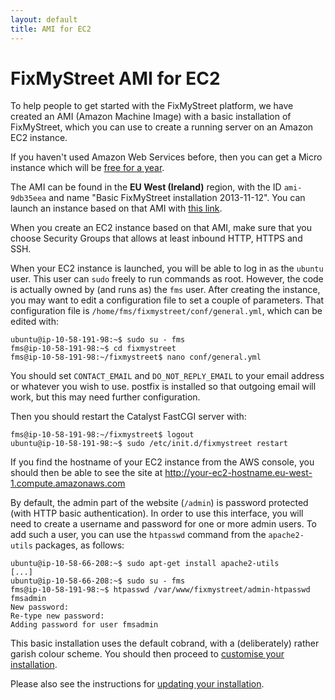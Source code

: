 ```yaml
---
layout: default
title: AMI for EC2
---
```


# FixMyStreet AMI for EC2

To help people to get started with the FixMyStreet platform, we have
created an AMI (Amazon Machine Image) with a basic installation of
FixMyStreet, which you can use to create a running server on an Amazon
EC2 instance.

If you haven't used Amazon Web Services before, then you can get a
Micro instance which will be [free for a
year](http://aws.amazon.com/free/).

The AMI can be found in the **EU West (Ireland)** region, with the ID
`ami-9db35eea` and name "Basic FixMyStreet installation 2013-11-12".
You can launch an instance based on that AMI with
[this link](https://console.aws.amazon.com/ec2/home?region=eu-west-1#launchAmi=ami-9db35eea).

When you create an EC2 instance based on that AMI, make sure that you
choose Security Groups that allows at least inbound HTTP, HTTPS and
SSH.

When your EC2 instance is launched, you will be able to log in as the
`ubuntu` user.  This user can `sudo` freely to run commands as root.
However, the code is actually owned by (and runs as) the `fms` user.
After creating the instance, you may want to edit a configuration
file to set a couple of parameters.  That configuration file is
`/home/fms/fixmystreet/conf/general.yml`, which can be edited with:

    ubuntu@ip-10-58-191-98:~$ sudo su - fms
    fms@ip-10-58-191-98:~$ cd fixmystreet
    fms@ip-10-58-191-98:~/fixmystreet$ nano conf/general.yml

You should set `CONTACT_EMAIL` and `DO_NOT_REPLY_EMAIL` to your email address
or whatever you wish to use. postfix is installed so that outgoing email will
work, but this may need further configuration.

Then you should restart the Catalyst FastCGI server with:

    fms@ip-10-58-191-98:~/fixmystreet$ logout
    ubuntu@ip-10-58-191-98:~$ sudo /etc/init.d/fixmystreet restart

If you find the hostname of your EC2 instance from the AWS console,
you should then be able to see the site at http://your-ec2-hostname.eu-west-1.compute.amazonaws.com

By default, the admin part of the website (`/admin`) is password
protected (with HTTP basic authentication).  In order to use this
interface, you will need to create a username and password for one or
more admin users.  To add such a user, you can use the `htpasswd`
command from the `apache2-utils` packages, as follows:

    ubuntu@ip-10-58-66-208:~$ sudo apt-get install apache2-utils
    [...]
    ubuntu@ip-10-58-66-208:~$ sudo su - fms
    fms@ip-10-58-191-98:~$ htpasswd /var/www/fixmystreet/admin-htpasswd fmsadmin
    New password:
    Re-type new password:
    Adding password for user fmsadmin

This basic installation uses the default cobrand, with a
(deliberately) rather garish colour scheme.  You should then proceed
to [customise your installation](/customising/).

Please also see the instructions for [updating your installation](/updating/ami/).
